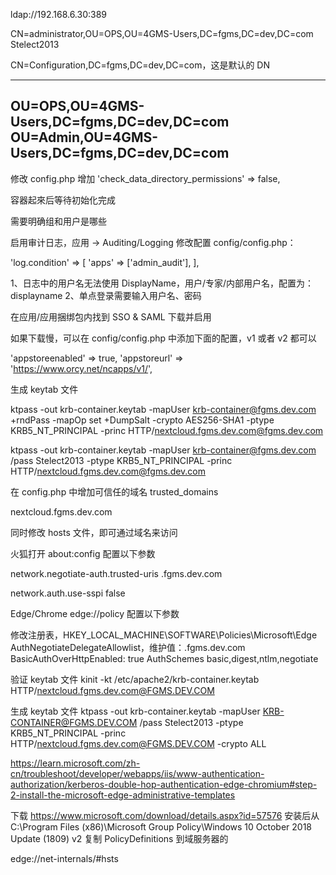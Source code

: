 ﻿ldap://192.168.6.30:389


CN=administrator,OU=OPS,OU=4GMS-Users,DC=fgms,DC=dev,DC=com
Stelect2013

CN=Configuration,DC=fgms,DC=dev,DC=com，这是默认的 DN

------------------------------------------------------------------------
OU=OPS,OU=4GMS-Users,DC=fgms,DC=dev,DC=com
OU=Admin,OU=4GMS-Users,DC=fgms,DC=dev,DC=com
------------------------------------------------------------------------

修改 config.php 增加 'check_data_directory_permissions' => false,

容器起來后等待初始化完成

需要明确组和用户是哪些

启用审计日志，应用 -> Auditing/Logging
修改配置 config/config.php：

  'log.condition' => [
    'apps' => ['admin_audit'],
  ],

1、日志中的用户名无法使用 DisplayName，用户/专家/内部用户名，配置为：displayname
2、单点登录需要输入用户名、密码

在应用/应用捆绑包内找到  SSO & SAML 下载并启用

如果下载慢，可以在 config/config.php 中添加下面的配置，v1 或者 v2 都可以

  'appstoreenabled' => true,
  'appstoreurl' => 'https://www.orcy.net/ncapps/v1/',

生成 keytab 文件

ktpass -out krb-container.keytab -mapUser krb-container@fgms.dev.com +rndPass -mapOp set +DumpSalt -crypto AES256-SHA1 -ptype KRB5_NT_PRINCIPAL -princ HTTP/nextcloud.fgms.dev.com@fgms.dev.com

ktpass ﻿-out krb-container.keytab -mapUser krb-container@fgms.dev.com /pass Stelect2013 -ptype KRB5_NT_PRINCIPAL -princ HTTP/nextcloud.fgms.dev.com@fgms.dev.com

在 config.php 中增加可信任的域名 trusted_domains

nextcloud.fgms.dev.com

同时修改 hosts 文件，即可通过域名来访问

火狐打开 about:config 配置以下参数

network.negotiate-auth.trusted-uris .fgms.dev.com

 network.auth.use-sspi false

Edge/Chrome  edge://policy 配置以下参数

修改注册表，HKEY_LOCAL_MACHINE\SOFTWARE\Policies\Microsoft\Edge
AuthNegotiateDelegateAllowlist，维护值：.fgms.dev.com
BasicAuthOverHttpEnabled: true
AuthSchemes basic,digest,ntlm,negotiate

验证 keytab 文件
kinit -kt /etc/apache2/krb-container.keytab HTTP/nextcloud.fgms.dev.com@FGMS.DEV.COM

生成 keytab 文件
ktpass -out krb-container.keytab -mapUser KRB-CONTAINER@FGMS.DEV.COM /pass Stelect2013 -ptype KRB5_NT_PRINCIPAL -princ HTTP/nextcloud.fgms.dev.com@FGMS.DEV.COM -crypto ALL

https://learn.microsoft.com/zh-cn/troubleshoot/developer/webapps/iis/www-authentication-authorization/kerberos-double-hop-authentication-edge-chromium#step-2-install-the-microsoft-edge-administrative-templates

下载 https://www.microsoft.com/download/details.aspx?id=57576 
安装后从 C:\Program Files (x86)\Microsoft Group Policy\Windows 10 October 2018 Update (1809) v2 复制 PolicyDefinitions 到域服务器的 

edge://net-internals/#hsts